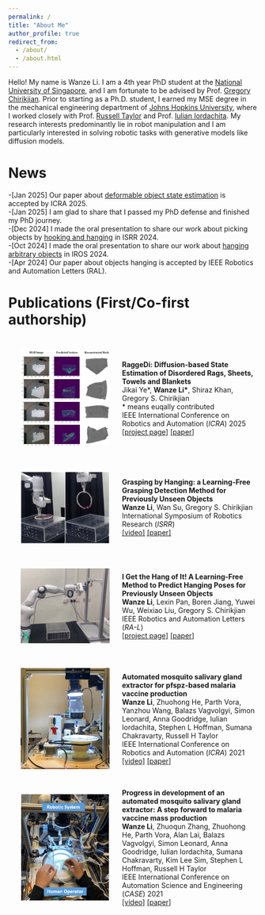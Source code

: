 ```yaml
---
permalink: /
title: "About Me"
author_profile: true
redirect_from: 
  - /about/
  - /about.html
---
```


Hello! My name is Wanze Li. I am a 4th year PhD student at the [National University of Singapore](https://cde.nus.edu.sg/me/), and I am fortunate to be advised by Prof. [Gregory Chirikjian](https://chirikjianlab.github.io/). Prior to starting as a Ph.D. student, I earned my MSE degree in the mechanical engineering department of [Johns Hopkins University](https://me.jhu.edu/), where I worked closely with Prof. [Russell Taylor](https://www.cs.jhu.edu/faculty/russell-taylor/) and Prof. [Iulian Iordachita](https://amiro.lcsr.jhu.edu/). My research interests predominantly lie in robot manipulation and I am particularly interested in solving robotic tasks with generative models like diffusion models. 

News
======
-[Jan 2025] Our paper about [deformable object state estimation](https://arxiv.org/abs/2409.11831) is accepted by ICRA 2025.   
-[Jan 2025] I am glad to share that I passed my PhD defense and finished my PhD journey.  
-[Dec 2024] I made the oral presentation to share our work about picking objects by [hooking and hanging](https://arxiv.org/abs/2408.06734) in ISRR 2024.   
-[Oct 2024] I made the oral presentation to share our work about [hanging arbitrary objects](https://ieeexplore.ieee.org/abstract/document/10443033) in IROS 2024.   
-[Apr 2024] Our paper about objects hanging is accepted by IEEE Robotics and Automation Letters (RAL).  

Publications (First/Co-first authorship)
======
<!-- <div align="left" >
<table rules="none">
<tr>
<td>
<img src="../images/real_blanket_est.png" style="float:left; margin: 15px; border: none; border-collapse: collapse; " width="150" height=auto />
</td>
<td>
<p> <b>RaggeDi: Diffusion-based State Estimation of Disordered Rags, Sheets, Towels and Blankets</b> <br>
       Jikai Ye*, <b>Wanze Li*</b>, Shiraz Khan, Gregory S. Chirikjian <br>
       * means euqally contributed <br>
       IEEE International Conference on Robotics and Automation (*ICRA*) 2025 <br> 
       <a href="https://wanzeli.github.io/RaggeDi/">[project page]</a>   <a href="https://arxiv.org/abs/2409.11831">[paper]</a>
</p>
</td>
</tr>
</table>    
</div> -->

<div style="display: flex; align-items: center;">
  <img src="../images/real_blanket_est.png" style="float:left; margin: 25px; border: none; border-collapse: collapse; " width="180" height=auto />
  <p> <b>RaggeDi: Diffusion-based State Estimation of Disordered Rags, Sheets, Towels and Blankets</b> <br>
       Jikai Ye*, <b>Wanze Li*</b>, Shiraz Khan, Gregory S. Chirikjian <br>
       * means euqally contributed <br>
       IEEE International Conference on Robotics and Automation (<em>ICRA</em>) 2025 <br> 
       <a href="https://wanzeli.github.io/RaggeDi/">[project page]</a>   <a href="https://arxiv.org/abs/2409.11831">[paper]</a>
</p>
</div>

<div style="display: flex; align-items: center;">
  <img src="../images/picking.jpg" style="float:left; margin: 25px; border: none; border-collapse: collapse; " width="180" height=auto />
  <p> <b>Grasping by Hanging: a Learning-Free Grasping Detection Method for Previously Unseen Objects</b> <br>
       <b>Wanze Li</b>, Wan Su, Gregory S. Chirikjian <br>
       International Symposium of Robotics Research (<em>ISRR</em>) <br> 
       <a href="../assets/ISRR24_0012_VD_i.mp4">[video]</a>   <a href="https://arxiv.org/abs/2408.06734">[paper]</a>
</p>
</div>

<div style="display: flex; align-items: center;">
  <img src="../images/hanging.jpg" style="float:left; margin: 25px; border: none; border-collapse: collapse; " width="180" height=auto />
  <p> <b>I Get the Hang of It! A Learning-Free Method to Predict Hanging Poses for Previously Unseen Objects</b> <br>
       <b>Wanze Li</b>, Lexin Pan, Boren Jiang, Yuwei Wu, Weixiao Liu, Gregory S. Chirikjian <br>
       IEEE Robotics and Automation Letters (<em>RA-L</em>) <br> 
       <a href="https://chirikjianlab.github.io/Igethangofit/">[project page]</a>   <a href="https://ieeexplore.ieee.org/abstract/document/10443033">[paper]</a>
</p>
</div>

<div style="display: flex; align-items: center;">
  <img src="../images/mosquito_1.jpg" style="float:left; margin: 25px; border: none; border-collapse: collapse; " width="180" height=auto />
  <p> <b>Automated mosquito salivary gland extractor for pfspz-based malaria vaccine production </b> <br>
       <b>Wanze Li</b>, Zhuohong He, Parth Vora, Yanzhou Wang, Balazs Vagvolgyi, Simon Leonard, Anna Goodridge, Iulian Iordachita, Stephen L Hoffman, Sumana Chakravarty, Russell H Taylor <br>
       IEEE International Conference on Robotics and Automation (<em>ICRA</em>) 2021 <br> 
       <a href="../assets/mosquito_video_1.mp4">[video]</a>   <a href="https://ieeexplore.ieee.org/abstract/document/9560959">[paper]</a>
</p>
</div>

<div style="display: flex; align-items: center;">
  <img src="../images/mosquito_2.png" style="float:left; margin: 25px; border: none; border-collapse: collapse; " width="180" height=auto />
  <p> <b> Progress in development of an automated mosquito salivary gland extractor: A step forward to malaria vaccine mass production </b> <br>
       <b>Wanze Li</b>, Zhuoqun Zhang, Zhuohong He, Parth Vora, Alan Lai, Balazs Vagvolgyi, Simon Leonard, Anna Goodridge, Iulian Iordachita, Sumana Chakravarty, Kim Lee Sim, Stephen L Hoffman, Russell H Taylor <br>
       IEEE International Conference on Automation Science and Engineering (<em>CASE</em>) 2021 <br> 
       <a href="../assets/mosquito_video_2.mp4">[video]</a>   <a href="https://ieeexplore.ieee.org/abstract/document/9551500">[paper]</a>
</p>
</div>

